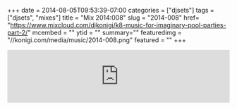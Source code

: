 +++
date = 2014-08-05T09:53:39-07:00
categories = ["djsets"]
tags = ["djsets", "mixes"]
title = "Mix 2014:008"
slug = "2014-008"
href= "https://www.mixcloud.com/djkonigi/k8-music-for-imaginary-pool-parties-part-2/"
mcembed = ""
ytid = ""
summary=""
featuredimg = "//konigi.com/media/music/2014-008.png"
featured = ""
+++

<div class="mix"><div class="embed" >
<iframe width="100%" height="120" src="https://www.mixcloud.com/widget/iframe/?hide_cover=1&dark=1&feed=%2Fdjkonigi%2Fk8-music-for-imaginary-pool-parties-part-2%2F" frameborder="0" ></iframe>
</div></div>
